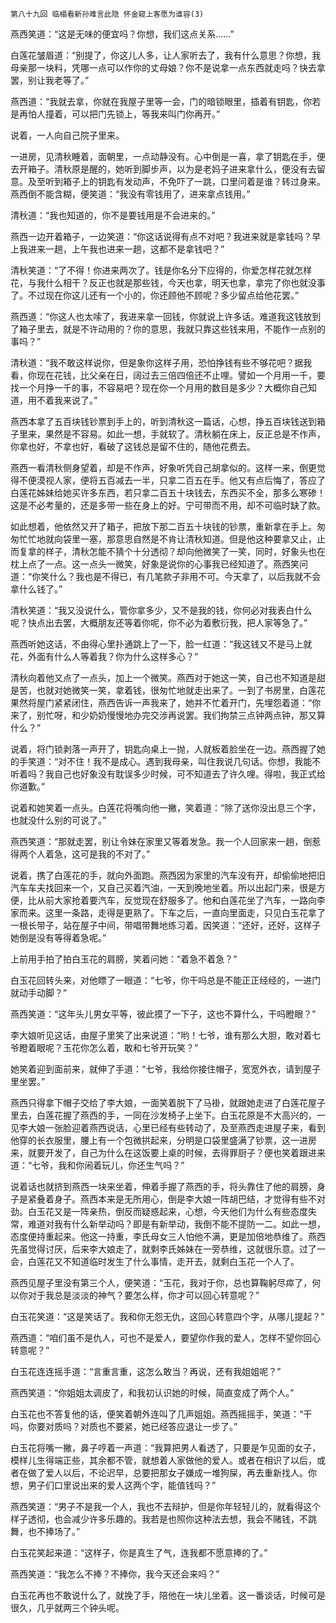     第八十九回 临榻看新孙难言此隐 怀金窥上客愿为谁容(3) 

   燕西笑道：“这是无味的便宜吗？你想，我们这点关系……”

   白莲花皱眉道：“别提了，你这儿人多，让人家听去了，我有什么意思？你想，我母亲那一块料，凭哪一点可以作你的丈母娘？你不是说拿一点东西就走吗？快去拿罢，别让我老等了。”

   燕西道：“我就去拿，你就在我屋子里等一会，门的暗锁眼里，插着有钥匙，你若是再怕人撞着，可以把门先锁上，等我来叫门你再开。”

   说着，一人向自己院子里来。

   一进房，见清秋睡着，面朝里，一点动静没有。心中倒是一喜，拿了钥匙在手，便去开箱子。清秋原是醒的，她听到脚步声，以为是老妈子进来拿什么，便没有去留意。及至听到箱子上的钥匙有发动声，不免吓了一跳，口里问着是谁？转过身来。燕西倒不能含糊，便笑道：“我没有零钱用了，进来拿点钱用。”

   清秋道：“我也知道的，你不是要钱用是不会进来的。”

   燕西一边开着箱子，一边笑道：“你这话说得有点不对吧？我进来就是拿钱吗？早上我进来一趟，上午我也进来一趟，这都不是拿钱吧？”

   清秋笑道：“了不得！你进来两次了。钱是你名分下应得的，你爱怎样花就怎样花，与我什么相干？反正也就是那些钱，今天也拿，明天也拿，拿完了你也就没事了。不过现在你这儿还有一个小的，你还顾他不顾呢？多少留点给他花罢。”

   燕西道：“你这人也太嗦了，我进来拿一回钱，你就说上许多话。难道我这钱放到了箱子里去，就是不许动用的？你的意思，我就只靠这些钱来用，不能作一点别的事吗？”

   清秋道：“我不敢这样说你，但是象你这样子用，恐怕挣钱有些不够花吧？据我看，你现在花钱，比父亲在日，阔过去三倍四倍还不止哩。譬如一个月用一千，要找一个月挣一千的事，不容易吧？现在你一个月用的数目是多少？大概你自己知道，用不着我来说了。”

   燕西本拿了五百块钱钞票到手上的，听到清秋这一篇话，心想，挣五百块钱送到箱子里来，果然是不容易。如此一想，手就软了。清秋躺在床上，反正总是不作声，你拿也好，不拿也好，看破了这钱总是留不住的，随他花费去。

   燕西一看清秋侧身望着，却是不作声，好象听凭自己胡拿似的。这样一来，倒更觉得不便漠视人家，便将五百减去一半，只拿二百五在手。他又有点后悔了，答应了白莲花姊妹给她买许多东西，若只拿二百五十块钱去，东西买不全，那多么寒碜！这是不必考量的，还是多带一些在身上的好。宁可带而不用，却不可临时缺了款。

   如此想着，他依然又开了箱子，把放下那二百五十块钱的钞票，重新拿在手上。匆匆忙忙地就向袋里一塞，那意思自然是不肯让清秋知道。但是他这种要拿又止，止而复拿的样子，清秋怎能不猜个十分透彻？却向他微笑了一笑，同时，好象头也在枕上点了一点。这一点头一微笑，好象是说你的心事我已经知道了。燕西笑问道：“你笑什么？我也是不得已，有几笔款子非用不可。今天拿了，以后我就不会拿什么钱了。”

   清秋笑道：“我又没说什么，管你拿多少，又不是我的钱，你何必对我表白什么呢？快点出去罢，大概朋友还等着你呢，你不必为着敷衍我，把人家等急了。”

   燕西听她这话，不由得心里扑通跳上了一下，脸一红道：“我这钱又不是马上就花，外面有什么人等着我？你为什么这样多心？”

   清秋向着他又点了一点头，加上一个微笑。燕西对于她这一笑，自己也不知道是甜是苦，也就对她微笑一笑，拿着钱，很匆忙地就走出来了。一到了书房里，白莲花果然将屋门紧紧闭住，燕西告诉一声我来了，她并不忙着开门，先埋怨着道：“你来了，别忙呀，和少奶奶慢慢地办完交涉再说罢。我们拘禁三点钟两点钟，那又算什么？”

   说着，将门锁剥落一声开了，钥匙向桌上一抛，人就板着脸坐在一边。燕西握了她的手笑道：“对不住！我不是成心。遇到我母亲，叫住我说几句话。你想，我能不听着吗？我自己也好象没有耽误多少时候，可不知道去了许久哩。得啦，我正式给你道歉。”

   说着和她笑着一点头。白莲花将嘴向他一撇，笑着道：“除了送你没出息三个字，也就没什么别的可说了。”

   燕西笑道：“那就走罢，别让令妹在家里又等着发急。我一个人回家来一趟，倒惹得两个人着急，这可是我的不对了。”

   说着，携了白莲花的手，就向外面跑。燕西因为家里的汽车没有开，却偷偷地把旧汽车车夫找回来一个，又自己买着汽油，一天到晚地坐着。所以出起门来，很是方便，比从前大家抢着要汽车，反觉现在舒服多了。他和白莲花坐了汽车，一路向李家而来。这里一条路，走得是更熟了。下车之后，一直向里面走，只见白玉花拿了一根长带子，站在屋子中间，带唱带舞地练习着。因笑道：“还好，还好，这样子她倒是没有等得着急呢。”

   上前用手拍了拍白玉花的肩膀，笑着问她：“着急不着急？”

   白玉花回转头来，对他瞟了一眼道：“七爷，你干吗总是不能正正经经的，一进门就动手动脚？”

   燕西笑道：“这年头儿男女平等，彼此摸了一下子，这也不算什么，干吗瞪眼？”

   李大娘听见这话，由屋子里笑了出来说道：“哟！七爷，谁有那么大胆，敢对着七爷瞪着眼呢？玉花你怎么着，敢和七爷开玩笑？”

   她笑着迎到面前来，就伸了手道：“七爷，我给你接住帽子，宽宽外衣，请到屋子里坐罢。”

   燕西只得拿下帽子交给了李大娘，一面笑着脱下了马褂，就跟她走进了白莲花屋子里去，白莲花握了燕西的手，一同在沙发椅子上坐下。白玉花原是不大高兴的，一见李大娘一张脸迎着燕西说话，心里已经有些转动了，及至燕西走进屋子来，看到他穿的长衣服里，腰上有一个包微拱起来，分明是口袋里盛满了钞票，这一进房来，就要开发了，自己为什么在这饭要上桌的时候，去得罪厨子？便也笑着跟进来道：“七爷，我和你闹着玩儿，你还生气吗？”

   说着话也就挤到燕西一块来坐着，伸着手握了燕西的手，将头靠住了他的肩膀，身子是紧叠着身子。燕西本来是无所用心，倒是李大娘一阵胡巴结，才觉得有些不对劲。白玉花又是一阵亲热，倒反而疑惑起来，心想，今天他们为什么有些态度失常，难道对我有什么新举动吗？即是有新举动，我倒不能不提防一二。如此一想，态度便持重起来。他这一持重，李氏母女三人怕他不满，更是加倍地恭维了。燕西先虽觉得讨厌，后来李大娘走了，就剩李氏姊妹在一旁恭维，这就很乐意。过了一会，白莲花又不知道临时发生了什么事情，走开去，就剩白玉花一个人了。

   燕西见屋子里没有第三个人，便笑道：“玉花，我对于你，总也算鞠躬尽瘁了，何以你对于我总是淡淡的神气？要怎么样，你才可以回心转意呢？”

   白玉花笑道：“这是笑话了。我和你无怨无仇，这回心转意四个字，从哪儿提起？”

   燕西道：“咱们虽不是仇人，可也不是爱人，要望你作我的爱人，怎样不望你回心转意呢？”

   白玉花连连摇手道：“言重言重，这怎么敢当？再说，还有我姐姐呢？”

   燕西笑道：“你姐姐太调皮了，和我初认识她的时候，简直变成了两个人。”

   白玉花也不答复他的话，便笑着朝外连叫了几声姐姐。燕西摇摇手，笑道：“干吗，你要对质吗？对质也不要紧，她已经答应退让一步了。”

   白玉花将嘴一撇，鼻子哼着一声道：“我算把男人看透了，只要是乍见面的女子，模样儿生得端正些，其余都不管，就想着人家做他的爱人。或者在相识了以后，或者在做了爱人以后，不论迟早，总要把那女子嫌成一堆狗屎，再去重新找人。你想，男子们口里说出来的爱人这两个字，能值钱吗？”

   燕西笑道：“男子不是我一个人，我也不去辩护，但是你年轻轻儿的，就看得这个样子透彻，也会减少许多乐趣的。我若是也照你这种法去想，我会不赌钱，不跳舞，也不捧场了。”

   白玉花笑起来道：“这样子，你是真生了气，连我都不愿意捧的了。”

   燕西笑道：“我怎么不捧？不捧你，我今天还会来吗？”

   白玉花再也不敢说什么了，就挽了手，陪他在一块儿坐着。这一番谈话，时候可是很久，几乎就两三个钟头呢。

